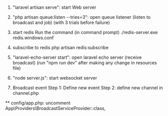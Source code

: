 1. "laravel artisan serve": start Web server

2. "php artisan queue:listen --tries=3": open queue listener (listen to broadcast and job) (with 3 trials before failure)

3. start redis 
Run the command (in command prompt) ./redis-server.exe redis.windows.conf

4. subscribe to redis php artisan redis:subscribe

4. "laravel-echo-server start": open laravel echo server (receive broadcast)
(run "npm run dev" after making any change in resources file)

5. "node server.js": start websocket server

6. Broadcast event
Step 1: Define new event
Step 2: define new channel in channel.php

** config/app.php: uncomment App\Providers\BroadcastServiceProvider::class,